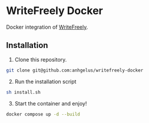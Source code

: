 # WriteFreely Docker

Docker integration of [WriteFreely](https://writefreely.org/about).

## Installation

1. Clone this repository.
```bash
git clone git@github.com:anhgelus/writefreely-docker
```
2. Run the installation script
```bash
sh install.sh
```
3. Start the container and enjoy!
```bash
docker compose up -d --build
```



